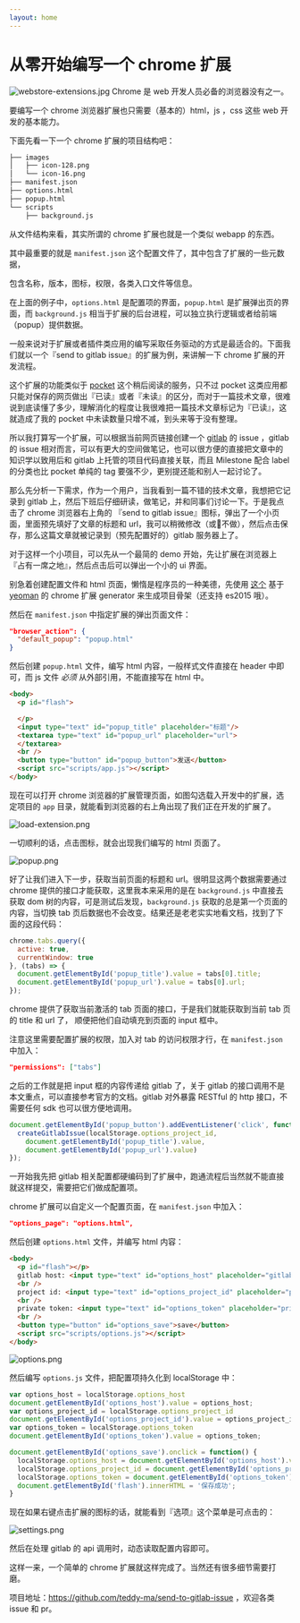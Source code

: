```yaml
---
layout: home
---
```


# 从零开始编写一个 chrome 扩展

![webstore-extensions.jpg](http://upload-images.jianshu.io/upload_images/330-5a1a84ca8af8333a.jpg?imageMogr2/auto-orient/strip%7CimageView2/2/w/1240)
Chrome 是 web 开发人员必备的浏览器没有之一。

要编写一个 chrome 浏览器扩展也只需要（基本的）html，js ，css 这些 web 开发的基本能力。

下面先看一下一个 chrome 扩展的项目结构吧：

```bash
├── images
│   ├── icon-128.png
│   └── icon-16.png
├── manifest.json
├── options.html
├── popup.html
└── scripts
    ├── background.js
```

从文件结构来看，其实所谓的 chrome 扩展也就是一个类似 webapp 的东西。

其中最重要的就是 `manifest.json` 这个配置文件了，其中包含了扩展的一些元数据，

包含名称，版本，图标，权限，各类入口文件等信息。

在上面的例子中，`options.html` 是配置项的界面，`popup.html` 是扩展弹出页的界面，而 `background.js` 相当于扩展的后台进程，可以独立执行逻辑或者给前端（popup）提供数据。

一般来说对于扩展或者插件类应用的编写采取任务驱动的方式是最适合的。下面我们就以一个『send to gitlab issue』的扩展为例，来讲解一下 chrome 扩展的开发流程。

这个扩展的功能类似于 [pocket](getpocket.com) 这个稍后阅读的服务，只不过 pocket 这类应用都只能对保存的网页做出『已读』或者『未读』的区分，而对于一篇技术文章，很难说到底读懂了多少，理解消化的程度让我很难把一篇技术文章标记为『已读』，这就造成了我的 pocket 中未读数量只增不减，到头来等于没有整理。

所以我打算写一个扩展，可以根据当前网页链接创建一个 [gitlab](https://gitlab.com/) 的 issue ，gitlab 的 issue 相对而言，可以有更大的空间做笔记，也可以很方便的直接把文章中的知识学以致用后和 gitlab 上托管的项目代码直接关联，而且 Milestone 配合 label 的分类也比 pocket 单纯的 tag 要强不少，更别提还能和别人一起讨论了。

那么先分析一下需求，作为一个用户，当我看到一篇不错的技术文章，我想把它记录到 gitlab 上，然后下班后仔细研读，做笔记，并和同事们讨论一下。于是我点击了 chrome 浏览器右上角的 『send to gitlab issue』图标，弹出了一个小页面，里面预先填好了文章的标题和 url，我可以稍微修改（或不做），然后点击保存，那么这篇文章就被记录到（预先配置好的）gitlab 服务器上了。

对于这样一个小项目，可以先从一个最简的 demo 开始，先让扩展在浏览器上『占有一席之地』，然后点击后可以弹出一个小的 ui 界面。

别急着创建配置文件和 html 页面，懒惰是程序员的一种美德，先使用 [这个](https://github.com/yeoman/generator-chrome-extension) 基于 [yeoman](http://yeoman.io/) 的 chrome 扩展 generator 来生成项目骨架（还支持 es2015 哦）。

然后在 `manifest.json` 中指定扩展的弹出页面文件：

```json
"browser_action": {
  "default_popup": "popup.html"
}
```

然后创建 `popup.html` 文件，编写 html 内容，一般样式文件直接在 header 中即可，而 js 文件 *必须* 从外部引用，不能直接写在 html 中。

```html
<body>
  <p id="flash">

  </p>
  <input type="text" id="popup_title" placeholder="标题"/>
  <textarea type="text" id="popup_url" placeholder="url">
  </textarea>
  <br />
  <button type="button" id="popup_button">发送</button>
  <script src="scripts/app.js"></script>
</body>
```

现在可以打开 chrome 浏览器的扩展管理页面，如图勾选载入开发中的扩展，选定项目的 `app` 目录，就能看到浏览器的右上角出现了我们正在开发的扩展了。

![load-extension.png](http://upload-images.jianshu.io/upload_images/330-e44796101f28e6f8.png?imageMogr2/auto-orient/strip%7CimageView2/2/w/1240)

一切顺利的话，点击图标，就会出现我们编写的 html 页面了。

![popup.png](http://upload-images.jianshu.io/upload_images/330-badfdc9f0910e597.gif?imageMogr2/auto-orient/strip)

好了让我们进入下一步，获取当前页面的标题和 url。很明显这两个数据需要通过 chrome 提供的接口才能获取，这里我本来采用的是在 `background.js` 中直接去获取 dom 树的内容，可是测试后发现，`background.js` 获取的总是第一个页面的内容，当切换 tab 页后数据也不会改变。结果还是老老实实地看文档，找到了下面的这段代码：

```javascript
chrome.tabs.query({
  active: true,
  currentWindow: true
}, (tabs) => {
  document.getElementById('popup_title').value = tabs[0].title;
  document.getElementById('popup_url').value = tabs[0].url;
});
```

chrome 提供了获取当前激活的 tab 页面的接口，于是我们就能获取到当前 tab 页的 title 和 url 了， 顺便把他们自动填充到页面的 input 框中。

注意这里需要配置扩展的权限，加入对 tab 的访问权限才行，在 `manifest.json` 中加入：

```json
"permissions": ["tabs"]
```

之后的工作就是把 input 框的内容传递给 gitlab 了，关于 gitlab 的接口调用不是本文重点，可以直接参考官方的文档。gitlab 对外暴露 RESTful 的 http 接口，不需要任何 sdk 也可以很方便地调用。

```javascript
document.getElementById('popup_button').addEventListener('click', function() {
  createGitlabIssue(localStorage.options_project_id,
    document.getElementById('popup_title').value,
    document.getElementById('popup_url').value)
});
```

一开始我先把 gitlab 相关配置都硬编码到了扩展中，跑通流程后当然就不能直接就这样提交，需要把它们做成配置项。

chrome 扩展可以自定义一个配置页面，在 `manifest.json` 中加入：

```json
"options_page": "options.html",
```

然后创建 `options.html` 文件，并编写 html 内容：

```html
<body>
  <p id="flash"></p>
  gitlab host: <input type="text" id="options_host" placeholder="gitlab host" />
  <br />
  project id: <input type="text" id="options_project_id" placeholder="project id" />
  <br />
  private token: <input type="text" id="options_token" placeholder="private token" />
  <br />
  <button type="button" id="options_save">save</button>
  <script src="scripts/options.js"></script>
</body>
```

![options.png](http://upload-images.jianshu.io/upload_images/330-2ccc91cf42b1d1ba.png?imageMogr2/auto-orient/strip%7CimageView2/2/w/1240)

然后编写 `options.js` 文件，把配置项持久化到 localStorage 中：

```javascript
var options_host = localStorage.options_host
document.getElementById('options_host').value = options_host;
var options_project_id = localStorage.options_project_id
document.getElementById('options_project_id').value = options_project_id;
var options_token = localStorage.options_token
document.getElementById('options_token').value = options_token;

document.getElementById('options_save').onclick = function() {
  localStorage.options_host = document.getElementById('options_host').value;
  localStorage.options_project_id = document.getElementById('options_project_id').value;
  localStorage.options_token = document.getElementById('options_token').value;
  document.getElementById('flash').innerHTML = '保存成功';
}
```

现在如果右键点击扩展的图标的话，就能看到『选项』这个菜单是可点击的：

![settings.png](http://upload-images.jianshu.io/upload_images/330-1c951dee1c4c4c38.gif?imageMogr2/auto-orient/strip)

然后在处理 gitlab 的 api 调用时，动态读取配置内容即可。

这样一来，一个简单的 chrome 扩展就这样完成了。当然还有很多细节需要打磨。

项目地址：<https://github.com/teddy-ma/send-to-gitlab-issue> ，欢迎各类 issue 和 pr。
